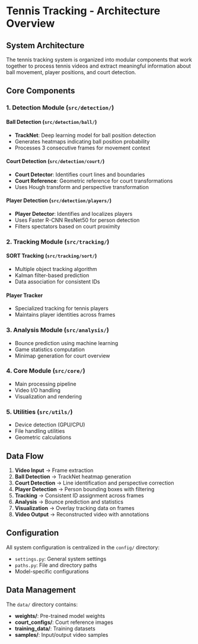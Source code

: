 # Tennis Tracking - Architecture Overview

## System Architecture

The tennis tracking system is organized into modular components that work together to process tennis videos and extract meaningful information about ball movement, player positions, and court detection.

## Core Components

### 1. Detection Module (`src/detection/`)

#### Ball Detection (`src/detection/ball/`)
- **TrackNet**: Deep learning model for ball position detection
- Generates heatmaps indicating ball position probability
- Processes 3 consecutive frames for movement context

#### Court Detection (`src/detection/court/`)
- **Court Detector**: Identifies court lines and boundaries
- **Court Reference**: Geometric reference for court transformations
- Uses Hough transform and perspective transformation

#### Player Detection (`src/detection/players/`)
- **Player Detector**: Identifies and localizes players
- Uses Faster R-CNN ResNet50 for person detection
- Filters spectators based on court proximity

### 2. Tracking Module (`src/tracking/`)

#### SORT Tracking (`src/tracking/sort/`)
- Multiple object tracking algorithm
- Kalman filter-based prediction
- Data association for consistent IDs

#### Player Tracker
- Specialized tracking for tennis players
- Maintains player identities across frames

### 3. Analysis Module (`src/analysis/`)
- Bounce prediction using machine learning
- Game statistics computation
- Minimap generation for court overview

### 4. Core Module (`src/core/`)
- Main processing pipeline
- Video I/O handling
- Visualization and rendering

### 5. Utilities (`src/utils/`)
- Device detection (GPU/CPU)
- File handling utilities
- Geometric calculations

## Data Flow

1. **Video Input** → Frame extraction
2. **Ball Detection** → TrackNet heatmap generation
3. **Court Detection** → Line identification and perspective correction
4. **Player Detection** → Person bounding boxes with filtering
5. **Tracking** → Consistent ID assignment across frames
6. **Analysis** → Bounce prediction and statistics
7. **Visualization** → Overlay tracking data on frames
8. **Video Output** → Reconstructed video with annotations

## Configuration

All system configuration is centralized in the `config/` directory:
- `settings.py`: General system settings
- `paths.py`: File and directory paths
- Model-specific configurations

## Data Management

The `data/` directory contains:
- **weights/**: Pre-trained model weights
- **court_configs/**: Court reference images
- **training_data/**: Training datasets
- **samples/**: Input/output video samples